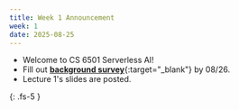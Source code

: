 ```yaml
---
title: Week 1 Announcement
week: 1
date: 2025-08-25
---
```


* Welcome to CS 6501 Serverless AI!
* Fill out [**background survey**](https://forms.gle/ZszZC3BZkChptrRy9){:target="\_blank"} by 08/26. 
* Lecture 1's slides are posted.

{: .fs-5 }

